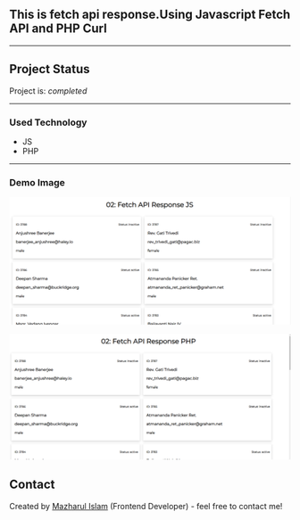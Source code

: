 ## This is fetch api response.Using Javascript Fetch API and PHP Curl

---

## Project Status

Project is: _completed_

---

### Used Technology
- JS
- PHP

---


### Demo Image
![image info](/fetch%20api%20js.png)

![image info](/fetch%20api%20php.png)


## Contact

Created by [Mazharul Islam](https://linkedin.com/in/nahid-islam-1aaa6814b) (Frontend Developer) - feel free to contact me!
